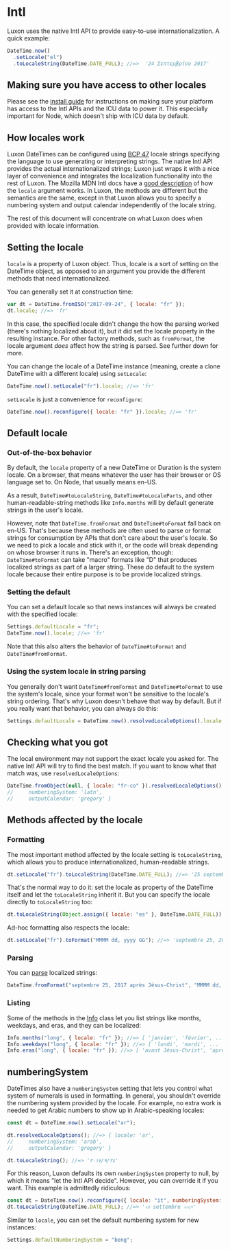 # Intl

Luxon uses the native Intl API to provide easy-to-use internationalization. A quick example:

```js
DateTime.now()
  .setLocale("el")
  .toLocaleString(DateTime.DATE_FULL); //=>  '24 Σεπτεμβρίου 2017'
```

## Making sure you have access to other locales

Please see the [install guide](install.html) for instructions on making sure your platform has access to the Intl APIs and the ICU data to power it. This especially important for Node, which doesn't ship with ICU data by default.

## How locales work

Luxon DateTimes can be configured using [BCP 47](https://tools.ietf.org/html/rfc5646) locale strings specifying the language to use generating or interpreting strings. The native Intl API provides the actual internationalized strings; Luxon just wraps it with a nice layer of convenience and integrates the localization functionality into the rest of Luxon. The Mozilla MDN Intl docs have a [good description](https://developer.mozilla.org/en-US/docs/Web/JavaScript/Reference/Global_Objects/Intl#Locale_identification_and_negotiation) of how the `locale` argument works. In Luxon, the methods are different but the semantics are the same, except in that Luxon allows you to specify a numbering system and output calendar independently of the locale string.

The rest of this document will concentrate on what Luxon does when provided with locale information.

## Setting the locale

`locale` is a property of Luxon object. Thus, locale is a sort of setting on the DateTime object, as opposed to an argument you provide the different methods that need internationalized.

You can generally set it at construction time:

```js
var dt = DateTime.fromISO("2017-09-24", { locale: "fr" });
dt.locale; //=> 'fr'
```

In this case, the specified locale didn't change the how the parsing worked (there's nothing localized about it), but it did set the locale property in the resulting instance. For other factory methods, such as `fromFormat`, the locale argument _does_ affect how the string is parsed. See further down for more.

You can change the locale of a DateTime instance (meaning, create a clone DateTime with a different locale) using `setLocale`:

```js
DateTime.now().setLocale("fr").locale; //=> 'fr'
```

`setLocale` is just a convenience for `reconfigure`:

```js
DateTime.now().reconfigure({ locale: "fr" }).locale; //=> 'fr'
```

## Default locale

### Out-of-the-box behavior

By default, the `locale` property of a new DateTime or Duration is the system locale. On a browser, that means whatever the user has their browser or OS language set to. On Node, that usually means en-US.

As a result, `DateTime#toLocaleString`, `DateTime#toLocaleParts`, and other human-readable-string methods like `Info.months` will by default generate strings in the user's locale.

However, note that `DateTime.fromFormat` and `DateTime#toFormat` fall back on en-US. That's because these methods are often used to parse or format strings for consumption by APIs that don't care about the user's locale. So we need to pick a locale and stick with it, or the code will break depending on whose browser it runs in. There's an exception, though: `DateTime#toFormat` can take "macro" formats like "D" that produces localized strings as part of a larger string. These _do_ default to the system locale because their entire purpose is to be provide localized strings.

### Setting the default

You can set a default locale so that news instances will always be created with the specified locale:

```js
Settings.defaultLocale = "fr";
DateTime.now().locale; //=> 'fr'
```

Note that this also alters the behavior of `DateTime#toFormat` and `DateTime#fromFormat`.

### Using the system locale in string parsing

You generally don't want `DateTime#fromFormat` and `DateTime#toFormat` to use the system's locale, since your format won't be sensitive to the locale's string ordering. That's why Luxon doesn't behave that way by default. But if you really want that behavior, you can always do this:

```js
Settings.defaultLocale = DateTime.now().resolvedLocaleOptions().locale;
```

## Checking what you got

The local environment may not support the exact locale you asked for. The native Intl API will try to find the best match. If you want to know what that match was, use `resolvedLocaleOptions`:

```js
DateTime.fromObject(null, { locale: "fr-co" }).resolvedLocaleOptions(); //=> { locale: 'fr',
//     numberingSystem: 'latn',
//     outputCalendar: 'gregory' }
```

## Methods affected by the locale

### Formatting

The most important method affected by the locale setting is `toLocaleString`, which allows you to produce internationalized, human-readable strings.

```js
dt.setLocale("fr").toLocaleString(DateTime.DATE_FULL); //=> '25 septembre 2017'
```

That's the normal way to do it: set the locale as property of the DateTime itself and let the `toLocaleString` inherit it. But you can specify the locale directly to `toLocaleString` too:

```js
dt.toLocaleString(Object.assign({ locale: "es" }, DateTime.DATE_FULL)); //=> '25 de septiembre de 2017'
```

Ad-hoc formatting also respects the locale:

```js
dt.setLocale("fr").toFormat("MMMM dd, yyyy GG"); //=> 'septembre 25, 2017 après Jésus-Christ'
```

### Parsing

You can [parse](parsing.html) localized strings:

```js
DateTime.fromFormat("septembre 25, 2017 après Jésus-Christ", "MMMM dd, yyyy GG", { locale: "fr" });
```

### Listing

Some of the methods in the [Info](../class/src/info.js~Info.html) class let you list strings like months, weekdays, and eras, and they can be localized:

```js
Info.months("long", { locale: "fr" }); //=> [ 'janvier', 'février', ...
Info.weekdays("long", { locale: "fr" }); //=> [ 'lundi', 'mardi', ...
Info.eras("long", { locale: "fr" }); //=> [ 'avant Jésus-Christ', 'après Jésus-Christ' ]
```

## numberingSystem

DateTimes also have a `numberingSystem` setting that lets you control what system of numerals is used in formatting. In general, you shouldn't override the numbering system provided by the locale. For example, no extra work is needed to get Arabic numbers to show up in Arabic-speaking locales:

```js
const dt = DateTime.now().setLocale("ar");

dt.resolvedLocaleOptions(); //=> { locale: 'ar',
//     numberingSystem: 'arab',
//     outputCalendar: 'gregory' }

dt.toLocaleString(); //=> '٢٤‏/٩‏/٢٠١٧'
```

For this reason, Luxon defaults its own `numberingSystem` property to null, by which it means "let the Intl API decide". However, you can override it if you want. This example is admittedly ridiculous:

```js
const dt = DateTime.now().reconfigure({ locale: "it", numberingSystem: "beng" });
dt.toLocaleString(DateTime.DATE_FULL); //=> '২৪ settembre ২০১৭'
```

Similar to `locale`, you can set the default numbering system for new instances:

```js
Settings.defaultNumberingSystem = "beng";
```

